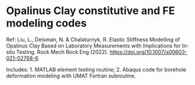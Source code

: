 # Opalinus Clay constitutive and FE modeling codes
Ref: Liu, L., Deisman, N. &amp; Chalaturnyk, R. Elastic Stiffness Modelling of Opalinus Clay Based on Laboratory Measurements with Implications for In-situ Testing. Rock Mech Rock Eng (2022). https://doi.org/10.1007/s00603-021-02768-6

Includes: 1. MATLAB element testing routine; 2. Abaqus code for borehole deformation modeling with UMAT Fortran subroutine.
